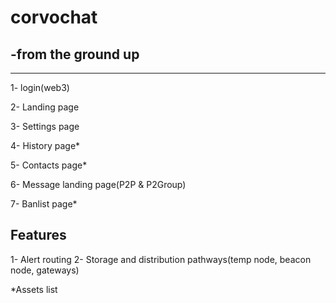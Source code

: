 # corvochat 
## -from the ground up
----------------

1- login(web3)

2- Landing page

3- Settings page

4- History page*

5- Contacts page*

6- Message landing page(P2P & P2Group)

7- Banlist page*


## Features
1- Alert routing
2- Storage and distribution pathways(temp node, beacon node, gateways)

*Assets list
